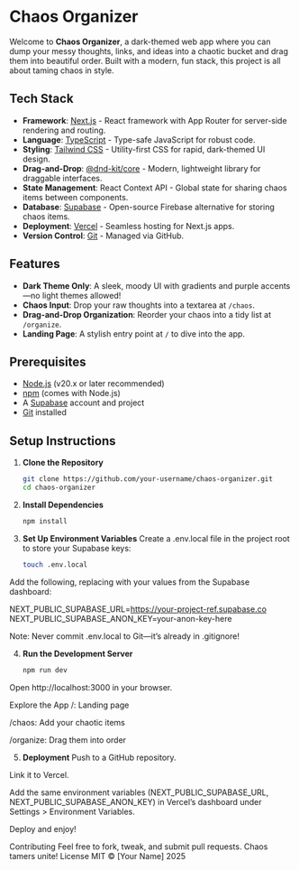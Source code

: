 # Chaos Organizer

Welcome to **Chaos Organizer**, a dark-themed web app where you can dump your messy thoughts, links, and ideas into a chaotic bucket and drag them into beautiful order. Built with a modern, fun stack, this project is all about taming chaos in style.

## Tech Stack

- **Framework**: [Next.js](https://nextjs.org/) - React framework with App Router for server-side rendering and routing.
- **Language**: [TypeScript](https://www.typescriptlang.org/) - Type-safe JavaScript for robust code.
- **Styling**: [Tailwind CSS](https://tailwindcss.com/) - Utility-first CSS for rapid, dark-themed UI design.
- **Drag-and-Drop**: [@dnd-kit/core](https://dndkit.com/) - Modern, lightweight library for draggable interfaces.
- **State Management**: React Context API - Global state for sharing chaos items between components.
- **Database**: [Supabase](https://supabase.com/) - Open-source Firebase alternative for storing chaos items.
- **Deployment**: [Vercel](https://vercel.com/) - Seamless hosting for Next.js apps.
- **Version Control**: [Git](https://git-scm.com/) - Managed via GitHub.

## Features

- **Dark Theme Only**: A sleek, moody UI with gradients and purple accents—no light themes allowed!
- **Chaos Input**: Drop your raw thoughts into a textarea at `/chaos`.
- **Drag-and-Drop Organization**: Reorder your chaos into a tidy list at `/organize`.
- **Landing Page**: A stylish entry point at `/` to dive into the app.

## Prerequisites

- [Node.js](https://nodejs.org/) (v20.x or later recommended)
- [npm](https://www.npmjs.com/) (comes with Node.js)
- A [Supabase](https://supabase.com/) account and project
- [Git](https://git-scm.com/) installed

## Setup Instructions

1. **Clone the Repository**
   ```bash
   git clone https://github.com/your-username/chaos-organizer.git
   cd chaos-organizer

2. **Install Dependencies**
   ```bash
   npm install

3. **Set Up Environment Variables**
   Create a .env.local file in the project root to store your Supabase keys:
   ```bash
   touch .env.local

Add the following, replacing with your values from the Supabase dashboard:

NEXT_PUBLIC_SUPABASE_URL=https://your-project-ref.supabase.co
NEXT_PUBLIC_SUPABASE_ANON_KEY=your-anon-key-here

Note: Never commit .env.local to Git—it’s already in .gitignore!

4. **Run the Development Server**
   
   ```bash
   npm run dev

Open http://localhost:3000 in your browser.

Explore the App
/: Landing page

/chaos: Add your chaotic items

/organize: Drag them into order

5. **Deployment**
Push to a GitHub repository.

Link it to Vercel.

Add the same environment variables (NEXT_PUBLIC_SUPABASE_URL, NEXT_PUBLIC_SUPABASE_ANON_KEY) in Vercel’s dashboard under Settings > Environment Variables.

Deploy and enjoy!

Contributing
Feel free to fork, tweak, and submit pull requests. Chaos tamers unite!
License
MIT © [Your Name] 2025


